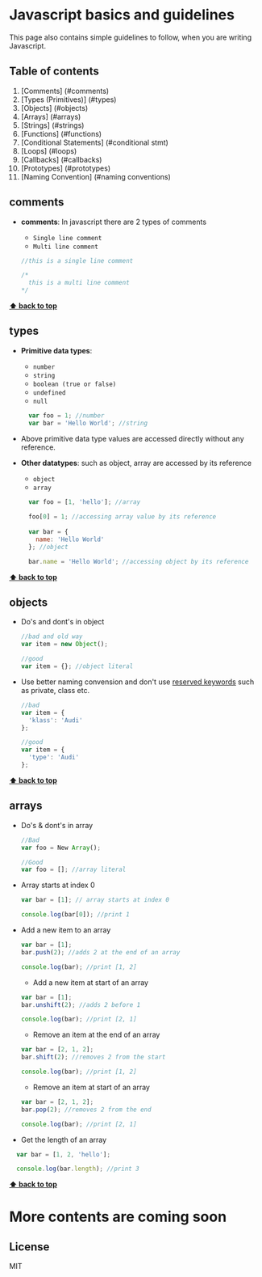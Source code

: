 # Javascript basics and guidelines

This page also contains simple guidelines to follow, when you are writing Javascript.

## Table of contents

1. [Comments] (#comments)
1. [Types (Primitives)] (#types)
1. [Objects] (#objects)
1. [Arrays] (#arrays)
1. [Strings] (#strings)
1. [Functions] (#functions)
1. [Conditional Statements] (#conditional stmt)
1. [Loops] (#loops)
1. [Callbacks] (#callbacks)
1. [Prototypes] (#prototypes)
1. [Naming Convention] (#naming conventions)


## comments

  - **comments**: In javascript there are 2 types of comments

    + `Single line comment`
    + `Multi line comment`

    ```javascript
    //this is a single line comment

    /*
      this is a multi line comment
    */
    ```
**[⬆ back to top](#table-of-contents)**

## types

  - **Primitive data types**: 

    +  `number`
    +  `string`
    +  `boolean (true or false)`
    +  `undefined`
    +  `null`

    ```javascript
      var foo = 1; //number
      var bar = 'Hello World'; //string
    ```
  - Above primitive data type values are accessed directly without any reference. 

  - **Other datatypes**: such as object, array are accessed by its reference

    + `object`
    + `array`

    ```javascript
      var foo = [1, 'hello']; //array
      
      foo[0] = 1; //accessing array value by its reference
      
      var bar = {
        name: 'Hello World' 
      }; //object

      bar.name = 'Hello World'; //accessing object by its reference
    ```
**[⬆ back to top](#table-of-contents)**

## objects

  - Do's and dont's in object

    ```javascript
    //bad and old way
    var item = new Object();

    //good
    var item = {}; //object literal
    ```  
  
  - Use better naming convension and don't use [reserved keywords](http://www.w3schools.com/js/js_reserved.asp) such as private, class etc.

    ```javascript
    //bad
    var item = {
      'klass': 'Audi'
    };
    
    //good
    var item = {
      'type': 'Audi'
    };
    ```  
  **[⬆ back to top](#table-of-contents)**

## arrays

 - Do's & dont's in array 

    ```javascript
    //Bad
    var foo = New Array();

    //Good
    var foo = []; //array literal
    ```
  
  - Array starts at index 0
    ```javascript
    var bar = [1]; // array starts at index 0
    
    console.log(bar[0]); //print 1
    ```

  - Add a new item to an array
    ```javascript
    var bar = [1];
    bar.push(2); //adds 2 at the end of an array

    console.log(bar); //print [1, 2]
    ```

    - Add a new item at start of an array
    
    ```javascript
    var bar = [1];
    bar.unshift(2); //adds 2 before 1

    console.log(bar); //print [2, 1]
    ```
  
    - Remove an item at the end of an array
    ```javascript
    var bar = [2, 1, 2];
    bar.shift(2); //removes 2 from the start

    console.log(bar); //print [1, 2]
    ```

    - Remove an item at start of an array
    ```javascript
    var bar = [2, 1, 2];
    bar.pop(2); //removes 2 from the end

    console.log(bar); //print [2, 1]
    ```

  - Get the length of an array
  ```javascript
    var bar = [1, 2, 'hello'];

    console.log(bar.length); //print 3
  ```
  
**[⬆ back to top](#table-of-contents)**


# More contents are coming soon



License
----

MIT

